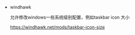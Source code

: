 - windhawk
  
  允许修改windows一些系统级别配置，例如taskbar icon 大小
  
  https://windhawk.net/mods/taskbar-icon-size
